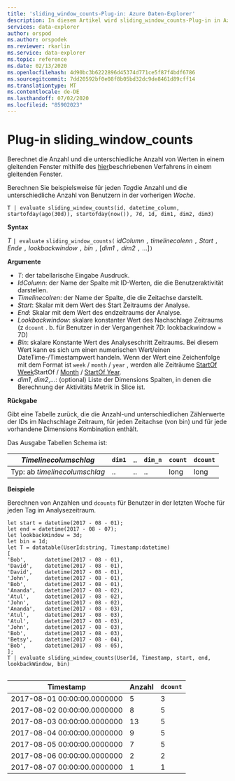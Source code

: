 ```yaml
---
title: 'sliding_window_counts-Plug-in: Azure Daten-Explorer'
description: In diesem Artikel wird sliding_window_counts-Plug-in in Azure Daten-Explorer beschrieben.
services: data-explorer
author: orspod
ms.author: orspodek
ms.reviewer: rkarlin
ms.service: data-explorer
ms.topic: reference
ms.date: 02/13/2020
ms.openlocfilehash: 4d90bc3b6222896d45374d771ce5f87f4bdf6786
ms.sourcegitcommit: 7dd20592bf0e08f8b05bd32dc9de8461d89cff14
ms.translationtype: MT
ms.contentlocale: de-DE
ms.lasthandoff: 07/02/2020
ms.locfileid: "85902023"
---
```

# <a name="sliding_window_counts-plugin"></a>Plug-in sliding_window_counts

Berechnet die Anzahl und die unterschiedliche Anzahl von Werten in einem gleitenden Fenster mithilfe des [hier](samples.md#perform-aggregations-over-a-sliding-window)beschriebenen Verfahrens in einem gleitenden Fenster.

Berechnen Sie beispielsweise für jeden *Tag*die Anzahl und die unterschiedliche Anzahl von Benutzern in der vorherigen *Woche*. 

```kusto
T | evaluate sliding_window_counts(id, datetime_column, startofday(ago(30d)), startofday(now()), 7d, 1d, dim1, dim2, dim3)
```

**Syntax**

*T* `| evaluate` `sliding_window_counts(` *idColumn* `,` *timelinecolenn* `,` *Start* `,` *Ende* `,` *lookbackwindow* `,` *bin* `,` [*dim1* `,` *dim2* `,` ...]`)`

**Argumente**

* *T*: der tabellarische Eingabe Ausdruck.
* *IdColumn*: der Name der Spalte mit ID-Werten, die die Benutzeraktivität darstellen. 
* *Timelinecolren*: der Name der Spalte, die die Zeitachse darstellt.
* *Start*: Skalar mit dem Wert des Start Zeitraums der Analyse.
* *End*: Skalar mit dem Wert des endzeitraums der Analyse.
* *Lookbackwindow*: skalare konstanter Wert des Nachschlage Zeitraums (z `dcount` . b. für Benutzer in der Vergangenheit 7D: lookbackwindow = 7D)
* *Bin*: skalare Konstante Wert des Analyseschritt Zeitraums. Bei diesem Wert kann es sich um einen numerischen Wert/einen DateTime-/Timestampwert handeln. Wenn der Wert eine Zeichenfolge mit dem Format ist `week` / `month` / `year` , werden alle Zeiträume [StartOf Week](startofweekfunction.md)StartOf / [Month](startofmonthfunction.md) / [StartOf Year](startofyearfunction.md). 
* *dim1*, *dim2*,...: (optional) Liste der Dimensions Spalten, in denen die Berechnung der Aktivitäts Metrik in Slice ist.

**Rückgabe**

Gibt eine Tabelle zurück, die die Anzahl-und unterschiedlichen Zählerwerte der IDs im Nachschlage Zeitraum, für jeden Zeitachse (von bin) und für jede vorhandene Dimensions Kombination enthält.

Das Ausgabe Tabellen Schema ist:

|*Timelinecolumschlag*|`dim1`|..|`dim_n`|`count`|`dcount`|
|---|---|---|---|---|---|
|Typ: ab *timelinecolumschlag*|..|..|..|long|long|


**Beispiele**

Berechnen von Anzahlen und `dcounts` für Benutzer in der letzten Woche für jeden Tag im Analysezeitraum. 

```kusto
let start = datetime(2017 - 08 - 01);
let end = datetime(2017 - 08 - 07); 
let lookbackWindow = 3d;  
let bin = 1d;
let T = datatable(UserId:string, Timestamp:datetime)
[
'Bob',      datetime(2017 - 08 - 01), 
'David',    datetime(2017 - 08 - 01), 
'David',    datetime(2017 - 08 - 01), 
'John',     datetime(2017 - 08 - 01), 
'Bob',      datetime(2017 - 08 - 01), 
'Ananda',   datetime(2017 - 08 - 02),  
'Atul',     datetime(2017 - 08 - 02), 
'John',     datetime(2017 - 08 - 02), 
'Ananda',   datetime(2017 - 08 - 03), 
'Atul',     datetime(2017 - 08 - 03), 
'Atul',     datetime(2017 - 08 - 03), 
'John',     datetime(2017 - 08 - 03), 
'Bob',      datetime(2017 - 08 - 03), 
'Betsy',    datetime(2017 - 08 - 04), 
'Bob',      datetime(2017 - 08 - 05), 
];
T | evaluate sliding_window_counts(UserId, Timestamp, start, end, lookbackWindow, bin)


```

|Timestamp|Anzahl|`dcount`|
|---|---|---|
|2017-08-01 00:00:00.0000000|5|3|
|2017-08-02 00:00:00.0000000|8|5|
|2017-08-03 00:00:00.0000000|13|5|
|2017-08-04 00:00:00.0000000|9|5|
|2017-08-05 00:00:00.0000000|7|5|
|2017-08-06 00:00:00.0000000|2|2|
|2017-08-07 00:00:00.0000000|1|1|